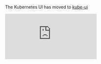 The Kubernetes UI has moved to [kube-ui](https://github.com/kubernetes/kube-ui)


[![Analytics](https://kubernetes-site.appspot.com/UA-36037335-10/GitHub/www/README.md?pixel)]()
